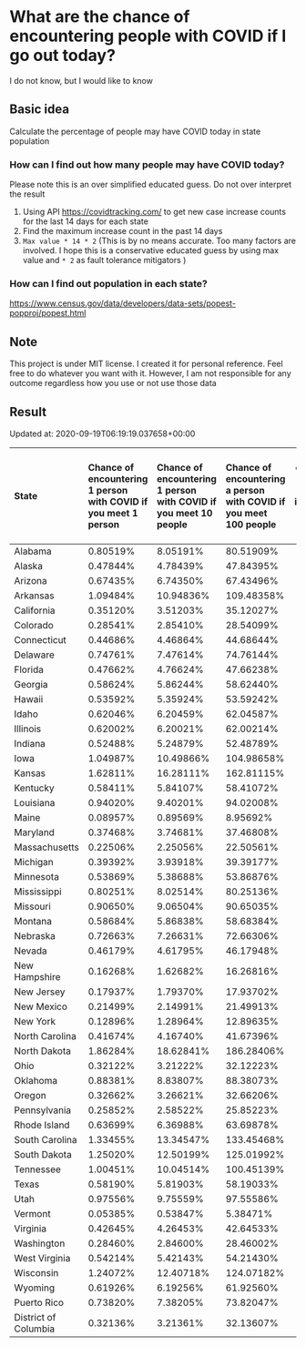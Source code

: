# What are the chance of encountering people with COVID if I go out today?
I do not know, but I would like to know

## Basic idea
Calculate the percentage of people may have COVID today in state population

### How can I find out how many people may have COVID today?
Please note this is an over simplified educated guess. Do not over interpret the result 
1. Using API https://covidtracking.com/ to get new case increase counts for the last 14 days for each state
2. Find the maximum increase count in the past 14 days
3. `Max value * 14 * 2` (This is by no means accurate. Too many factors are involved. I hope this is a conservative educated guess by using max value and `* 2` as fault tolerance mitigators ) 

### How can I find out population in each state?
https://www.census.gov/data/developers/data-sets/popest-popproj/popest.html

## Note
This project is under MIT license. I created it for personal reference. Feel free to do whatever you want with it. However, I am not responsible for any outcome regardless how you use or not use those data 

## Result

 Updated at: 2020-09-19T06:19:19.037658+00:00

| State                | Chance of encountering 1 person with COVID if you meet 1 person   | Chance of encountering 1 person with COVID if you meet 10 people   | Chance of encountering a person with COVID if you meet 100 people   |   Max count of new case increase in the past 14 days |   Estimated people count with COVID |
|:---------------------|:------------------------------------------------------------------|:-------------------------------------------------------------------|:--------------------------------------------------------------------|-----------------------------------------------------:|------------------------------------:|
| Alabama              | 0.80519%                                                          | 8.05191%                                                           | 80.51909%                                                           |                                                 1410 |                               39480 |
| Alaska               | 0.47844%                                                          | 4.78439%                                                           | 47.84395%                                                           |                                                  125 |                                3500 |
| Arizona              | 0.67435%                                                          | 6.74350%                                                           | 67.43496%                                                           |                                                 1753 |                               49084 |
| Arkansas             | 1.09484%                                                          | 10.94836%                                                          | 109.48358%                                                          |                                                 1180 |                               33040 |
| California           | 0.35120%                                                          | 3.51203%                                                           | 35.12027%                                                           |                                                 4956 |                              138768 |
| Colorado             | 0.28541%                                                          | 2.85410%                                                           | 28.54099%                                                           |                                                  587 |                               16436 |
| Connecticut          | 0.44686%                                                          | 4.46864%                                                           | 44.68644%                                                           |                                                  569 |                               15932 |
| Delaware             | 0.74761%                                                          | 7.47614%                                                           | 74.76144%                                                           |                                                  260 |                                7280 |
| Florida              | 0.47662%                                                          | 4.76624%                                                           | 47.66238%                                                           |                                                 3656 |                              102368 |
| Georgia              | 0.58624%                                                          | 5.86244%                                                           | 58.62440%                                                           |                                                 2223 |                               62244 |
| Hawaii               | 0.53592%                                                          | 5.35924%                                                           | 53.59242%                                                           |                                                  271 |                                7588 |
| Idaho                | 0.62046%                                                          | 6.20459%                                                           | 62.04587%                                                           |                                                  396 |                               11088 |
| Illinois             | 0.62002%                                                          | 6.20021%                                                           | 62.00214%                                                           |                                                 2806 |                               78568 |
| Indiana              | 0.52488%                                                          | 5.24879%                                                           | 52.48789%                                                           |                                                 1262 |                               35336 |
| Iowa                 | 1.04987%                                                          | 10.49866%                                                          | 104.98658%                                                          |                                                 1183 |                               33124 |
| Kansas               | 1.62811%                                                          | 16.28111%                                                          | 162.81115%                                                          |                                                 1694 |                               47432 |
| Kentucky             | 0.58411%                                                          | 5.84107%                                                           | 58.41072%                                                           |                                                  932 |                               26096 |
| Louisiana            | 0.94020%                                                          | 9.40201%                                                           | 94.02008%                                                           |                                                 1561 |                               43708 |
| Maine                | 0.08957%                                                          | 0.89569%                                                           | 8.95692%                                                            |                                                   43 |                                1204 |
| Maryland             | 0.37468%                                                          | 3.74681%                                                           | 37.46808%                                                           |                                                  809 |                               22652 |
| Massachusetts        | 0.22506%                                                          | 2.25056%                                                           | 22.50561%                                                           |                                                  554 |                               15512 |
| Michigan             | 0.39392%                                                          | 3.93918%                                                           | 39.39177%                                                           |                                                 1405 |                               39340 |
| Minnesota            | 0.53869%                                                          | 5.38688%                                                           | 53.86876%                                                           |                                                 1085 |                               30380 |
| Mississippi          | 0.80251%                                                          | 8.02514%                                                           | 80.25136%                                                           |                                                  853 |                               23884 |
| Missouri             | 0.90650%                                                          | 9.06504%                                                           | 90.65035%                                                           |                                                 1987 |                               55636 |
| Montana              | 0.58684%                                                          | 5.86838%                                                           | 58.68384%                                                           |                                                  224 |                                6272 |
| Nebraska             | 0.72663%                                                          | 7.26631%                                                           | 72.66306%                                                           |                                                  502 |                               14056 |
| Nevada               | 0.46179%                                                          | 4.61795%                                                           | 46.17948%                                                           |                                                  508 |                               14224 |
| New Hampshire        | 0.16268%                                                          | 1.62682%                                                           | 16.26816%                                                           |                                                   79 |                                2212 |
| New Jersey           | 0.17937%                                                          | 1.79370%                                                           | 17.93702%                                                           |                                                  569 |                               15932 |
| New Mexico           | 0.21499%                                                          | 2.14991%                                                           | 21.49913%                                                           |                                                  161 |                                4508 |
| New York             | 0.12896%                                                          | 1.28964%                                                           | 12.89635%                                                           |                                                  896 |                               25088 |
| North Carolina       | 0.41674%                                                          | 4.16740%                                                           | 41.67396%                                                           |                                                 1561 |                               43708 |
| North Dakota         | 1.86284%                                                          | 18.62841%                                                          | 186.28406%                                                          |                                                  507 |                               14196 |
| Ohio                 | 0.32122%                                                          | 3.21222%                                                           | 32.12223%                                                           |                                                 1341 |                               37548 |
| Oklahoma             | 0.88381%                                                          | 8.83807%                                                           | 88.38073%                                                           |                                                 1249 |                               34972 |
| Oregon               | 0.32662%                                                          | 3.26621%                                                           | 32.66206%                                                           |                                                  492 |                               13776 |
| Pennsylvania         | 0.25852%                                                          | 2.58522%                                                           | 25.85223%                                                           |                                                 1182 |                               33096 |
| Rhode Island         | 0.63699%                                                          | 6.36988%                                                           | 63.69878%                                                           |                                                  241 |                                6748 |
| South Carolina       | 1.33455%                                                          | 13.34547%                                                          | 133.45468%                                                          |                                                 2454 |                               68712 |
| South Dakota         | 1.25020%                                                          | 12.50199%                                                          | 125.01992%                                                          |                                                  395 |                               11060 |
| Tennessee            | 1.00451%                                                          | 10.04514%                                                          | 100.45139%                                                          |                                                 2450 |                               68600 |
| Texas                | 0.58190%                                                          | 5.81903%                                                           | 58.19033%                                                           |                                                 6026 |                              168728 |
| Utah                 | 0.97556%                                                          | 9.75559%                                                           | 97.55586%                                                           |                                                 1117 |                               31276 |
| Vermont              | 0.05385%                                                          | 0.53847%                                                           | 5.38471%                                                            |                                                   12 |                                 336 |
| Virginia             | 0.42645%                                                          | 4.26453%                                                           | 42.64533%                                                           |                                                 1300 |                               36400 |
| Washington           | 0.28460%                                                          | 2.84600%                                                           | 28.46002%                                                           |                                                  774 |                               21672 |
| West Virginia        | 0.54214%                                                          | 5.42143%                                                           | 54.21430%                                                           |                                                  347 |                                9716 |
| Wisconsin            | 1.24072%                                                          | 12.40718%                                                          | 124.07182%                                                          |                                                 2580 |                               72240 |
| Wyoming              | 0.61926%                                                          | 6.19256%                                                           | 61.92560%                                                           |                                                  128 |                                3584 |
| Puerto Rico          | 0.73820%                                                          | 7.38205%                                                           | 73.82047%                                                           |                                                  842 |                               23576 |
| District of Columbia | 0.32136%                                                          | 3.21361%                                                           | 32.13607%                                                           |                                                   81 |                                2268 |